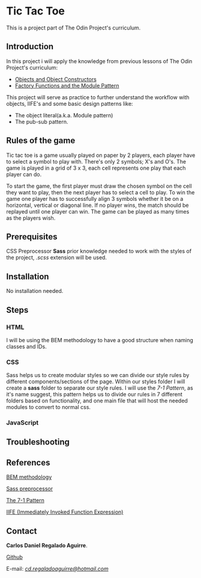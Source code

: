 # Tic Tac Toe

This is a project part of The Odin Project's curriculum.


## Introduction

In this project i will apply the knowledge from previous lessons of The Odin Project's curriculum:

* [Objects and Object Constructors](https://www.theodinproject.com/paths/full-stack-javascript/courses/javascript/lessons/objects-and-object-constructors)
* [Factory Functions and the Module Pattern](https://www.theodinproject.com/paths/full-stack-javascript/courses/javascript/lessons/factory-functions-and-the-module-pattern)

This project will serve as practice to further understand the workflow with objects, IIFE's and some basic design patterns like: 

* The object literal(a.k.a. Module pattern) 
* The pub-sub pattern.


## Rules of the game

Tic tac toe is a game usually played on paper by 2 players, each player have to select a symbol to play with. 
There's only 2 symbols; X's and O's.
The game is played in a grid of 3 x 3, each cell represents one play that each player can do.

To start the game, the first player must draw the chosen symbol on the cell they want to play, then the next player has to select a cell to play.
To win the game one player has to successfully align 3 symbols whether it be on a horizontal, vertical or diagonal line.
If no player wins, the match should be replayed until one player can win. The game can be played as many times as the players wish.


## Prerequisites
CSS Preprocessor **Sass** prior knowledge needed to work with the styles of the project, *.scss* extension will be used. 

## Installation 

No installation needed.

## Steps

### HTML
I will be using the BEM methodology to have a good structure when naming classes and IDs.

### CSS
Sass helps us to create modular styles so we can divide our style rules by different components/sections of the page.
Within our styles folder I will create a **sass** folder to separate our style rules.
I will use the *7-1 Pattern*, as it's name suggest, this pattern helps us to divide our rules in 7 different folders based on functionality, and one main file that will host the needed modules to convert to normal css.

### JavaScript


## Troubleshooting


## References

[BEM methodology](http://getbem.com/introduction/)

[Sass preprocessor](https://sass-lang.com/guide)

[The 7-1 Pattern](https://sass-guidelin.es/#the-7-1-pattern)

[IIFE (Immediately Invoked Function Expression)](https://developer.mozilla.org/en-US/docs/Glossary/IIFE)

## Contact

**Carlos Daniel Regalado Aguirre**.

[Github](https://github.com/CarlosDRA)

E-mail: *cd.regaladoaguirre@hotmail.com*
